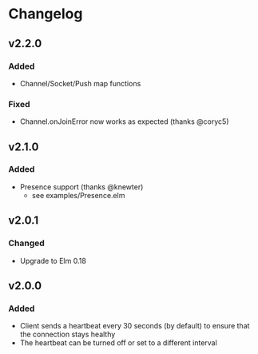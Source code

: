 # Changelog

## v2.2.0
### Added
- Channel/Socket/Push map functions

### Fixed
- Channel.onJoinError now works as expected (thanks @coryc5)

## v2.1.0
### Added
- Presence support (thanks @knewter)
	- see examples/Presence.elm

## v2.0.1
### Changed
- Upgrade to Elm 0.18

## v2.0.0

### Added
- Client sends a heartbeat every 30 seconds (by default) to ensure that the connection stays healthy
- The heartbeat can be turned off or set to a different interval
